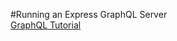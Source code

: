 #Running an Express GraphQL Server  
[GraphQL Tutorial](https://graphql.org/graphql-js/running-an-express-graphql-server/)